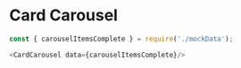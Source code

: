 # Card Carousel

```js
const { carouselItemsComplete } = require('./mockData');

<CardCarousel data={carouselItemsComplete}/>
```
